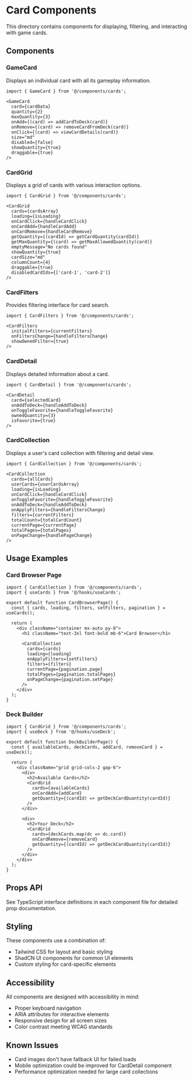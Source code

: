 # Card Components

This directory contains components for displaying, filtering, and interacting with game cards.

## Components

### GameCard

Displays an individual card with all its gameplay information.

```tsx
import { GameCard } from '@/components/cards';

<GameCard
  card={cardData}
  quantity={2}
  maxQuantity={3}
  onAdd={(card) => addCardToDeck(card)}
  onRemove={(card) => removeCardFromDeck(card)}
  onClick={(card) => viewCardDetails(card)}
  size="md"
  disabled={false}
  showQuantity={true}
  draggable={true}
/>
```

### CardGrid

Displays a grid of cards with various interaction options.

```tsx
import { CardGrid } from '@/components/cards';

<CardGrid
  cards={cardsArray}
  loading={isLoading}
  onCardClick={handleCardClick}
  onCardAdd={handleCardAdd}
  onCardRemove={handleCardRemove}
  getQuantity={(cardId) => getCardQuantity(cardId)}
  getMaxQuantity={(card) => getMaxAllowedQuantity(card)}
  emptyMessage="No cards found"
  showQuantity={true}
  cardSize="md"
  columnCount={4}
  draggable={true}
  disabledCardIds={['card-1', 'card-2']}
/>
```

### CardFilters

Provides filtering interface for card search.

```tsx
import { CardFilters } from '@/components/cards';

<CardFilters
  initialFilters={currentFilters}
  onFiltersChange={handleFiltersChange}
  showOwnedFilter={true}
/>
```

### CardDetail

Displays detailed information about a card.

```tsx
import { CardDetail } from '@/components/cards';

<CardDetail
  card={selectedCard}
  onAddToDeck={handleAddToDeck}
  onToggleFavorite={handleToggleFavorite}
  ownedQuantity={3}
  isFavorite={true}
/>
```

### CardCollection

Displays a user's card collection with filtering and detail view.

```tsx
import { CardCollection } from '@/components/cards';

<CardCollection
  cards={allCards}
  userCards={userCardsArray}
  loading={isLoading}
  onCardClick={handleCardClick}
  onToggleFavorite={handleToggleFavorite}
  onAddToDeck={handleAddToDeck}
  onApplyFilters={handleFiltersChange}
  filters={currentFilters}
  totalCount={totalCardCount}
  currentPage={currentPage}
  totalPages={totalPages}
  onPageChange={handlePageChange}
/>
```

## Usage Examples

### Card Browser Page

```tsx
import { CardCollection } from '@/components/cards';
import { useCards } from '@/hooks/useCards';

export default function CardBrowserPage() {
  const { cards, loading, filters, setFilters, pagination } = useCards();
  
  return (
    <div className="container mx-auto py-8">
      <h1 className="text-3xl font-bold mb-6">Card Browser</h1>
      
      <CardCollection
        cards={cards}
        loading={loading}
        onApplyFilters={setFilters}
        filters={filters}
        currentPage={pagination.page}
        totalPages={pagination.totalPages}
        onPageChange={pagination.setPage}
      />
    </div>
  );
}
```

### Deck Builder

```tsx
import { CardGrid } from '@/components/cards';
import { useDeck } from '@/hooks/useDeck';

export default function DeckBuilderPage() {
  const { availableCards, deckCards, addCard, removeCard } = useDeck();
  
  return (
    <div className="grid grid-cols-2 gap-6">
      <div>
        <h2>Available Cards</h2>
        <CardGrid
          cards={availableCards}
          onCardAdd={addCard}
          getQuantity={(cardId) => getDeckCardQuantity(cardId)}
        />
      </div>
      
      <div>
        <h2>Your Deck</h2>
        <CardGrid
          cards={deckCards.map(dc => dc.card)}
          onCardRemove={removeCard}
          getQuantity={(cardId) => getDeckCardQuantity(cardId)}
        />
      </div>
    </div>
  );
}
```

## Props API

See TypeScript interface definitions in each component file for detailed prop documentation.

## Styling

These components use a combination of:
- Tailwind CSS for layout and basic styling
- ShadCN UI components for common UI elements
- Custom styling for card-specific elements

## Accessibility

All components are designed with accessibility in mind:
- Proper keyboard navigation
- ARIA attributes for interactive elements
- Responsive design for all screen sizes
- Color contrast meeting WCAG standards

## Known Issues

- Card images don't have fallback UI for failed loads
- Mobile optimization could be improved for CardDetail component
- Performance optimization needed for large card collections